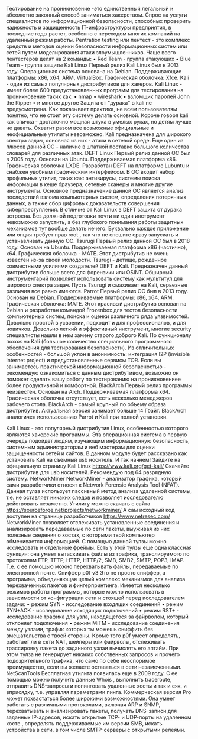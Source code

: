 Тестирование на проникновение -это единственный легальный и абсолютно законный способ заниматься хакерством.
Спрос на услуги специалистов по информационной безопасности, способных проверить надежность и защищенность IT-инфраструктуры предприятия, в последние годы растет, особенно с переходом многих компаний на удаленный режим работы.
Pentration testing или пентест - это комплекс средств и методов оценки безопасности информационных систем или сетей путем моделирования атаки злоумышленников.
Чаще всего пентестеров делят на 2 команды:
•	Red Team - группа атакующих
•	Blue Team - группа защиты
Kali Linux
Первый релиз Kali Linux был в 2013 году. Операционная система основана на Debian. Поддерживающие платформы: x86, x64, ARM, VirtualBox. Графическая оболочка: Xfce.
Kali - один из самых популярных дистрибутивов для хакеров.
Kali Linux - имеет более 600 предустановленных программ для тестирования на проникновение таких как:
•	nmap
•	wireshark
•	взломщик паролей John the Ripper
•	и многое другое
Защита от "дурака" в kali не предусмотрена. Как показывает практика, не всем пользователям понятно, что не стоит эту систему делать основной.
Короче говоря kali как спичка - достаточно мощная штука в умелых руках, но детям лучше не давать. Охватит разом все возможные официальные и неофициальные утилиты невозможно.
Kali предназначена для широкого спектра задач, основная из них - атаки в сетевой среде.
Еще один из плюсов данной ОС - наличие в штатной поставке большого количества словарей для различных атак.
DEFT Linux
Первый релиз данной ОС был в 2005 году. Основан на Ubuntu. Поддерживаемая платформа x86. Графическая оболочка LXDE.
Разработан DEFT на платформе Lubuntu и снабжен удобным графическим интерфейсом. В ОС входит набор профильных утилит, таких как: антивирусы, системы поиска информации в кеше браузера, сетевые сканеры и многие другие инструменты.
Основное предназначение данной ОС является анализ последствий взлома компьютерных систем, определения потерянных данных, а также сбор цифровых доказательств совершения киберпреступления.
В отличие от Kali Linux в DEFT защита от дурака встроена. Без должной подготовки почти ни один инструмент невозможно запустить, а без глубокого понимания работы защитных механизмов тут вообще делать нечего. Буквально  каждое приложение или опция требует прав root , так что не спешите сразу запускать и устанавливать данную ОС.
Tsurugi
Первый релиз данной ОС был в 2018 году. Основан на Ubuntu. Поддерживаемая платформа x86 (частично), x64. Графическая оболочка - MATE.
Этот дистрибутив не очень известен из-за своей молодости. Tsurugi - детище, рожденное совместными усилиями создателей DEFT и Kali.
Предназначен данный дистрибутив больше всего для форензики или OSINT.
Обширный инструментарий позволяет использовать систему как мультитул для широкого спектра задач. Пусть Tsurugi и смахивает на Kali, серьезные различия все равно имеются.
Parrot
Первый релиз ОС был в 2013 году. Основан на Debian. Поддерживаемые платформы: x86, x64, ARM. Графическая оболочка: MATE.
Этот красивый дистрибутив основан на Debian и разработан командой Frozenbox для тестов безопасности компьютерных систем, поиска и оценки различного ряда уязвимостей.
Довольно простой в усвоении, подходит и для профессионалов, и для новичков. Довольно легкий и эффективный инструмент, многие security специалисты нашли в нем замену старого доброго Kali.
По функционалу похож на Kali (большое количество специального программного обеспечения для тестирования безопасности).
Из отличительных особенностей - большой уклон в анонимность: интеграция I2P (invisible internet project) и предустановленные сервисы TOR.
Если вы занимаетесь практической информационной безопасностью - рекомендую ознакомиться с данным дистрибутивом, возможно он поможет сделать вашу работу по тестированию на проникновениее более продуктивной и комфортной.
BlackArch
Первый релиз программы неизвестен. Основан на Arch. Поддерживаемая платформа x64. Графическая оболочка отсутствует, есть несколько менеджеров рабочего стола.
BlackArch - самый крупный по объему образа дистрибутив. Актуальная версия занимает больше 14 Гбайт.
BlackArch аналогичен использованию Parrot и Kali при полной установки.




Kali Linux - это популярный дистрибутив Linux, особенностью которого являются хакерские программы. Эта операционная система в первую очередь подойдет людям, изучающим информационную безопасность, системным администраторам и веб мастерам для оценки защищенности сетей и сайтов.
В данном модуле будет рассказано как установить Kali на съемный usb носитель.
И так начнем!
Зайдите на официальную страницу Kali Linux https://www.kali.org/get-kali/
Скачайте дистрибутив для usb носителей. Рекомендую под 64 разрядную систему.
NetworkMiner
NetworkMiner - анализатор трафика, который сами разработчики относят к Network Forensic Analysis Tool (NFAT). Данная тулза использует пассивный метод анализа удаленной системы, т.е. не оставляет никаких следов и позволяет исследователю действовать незаметно.
Утилиту можно скачать с сайта https://sourceforge.net/projects/networkminer/
А сам исходный код доступен на странице разработчиков https://www.netresec.com/
NetworkMiner позволяет отслеживать установленные соединения и анализировать передаваемые по сети пакеты, выуживая из них полезные сведения о хостах, с которыми твой компьютер обменивается информацией.
С помощью данной тулзы можно исследовать и отдельные фреймы.
Есть у этой тулзы еще одна классная функция: она умеет вытаскивать файлы из трафика, транслируемого по протоколам FTP, TFTP, HTTP, HTTP/2, SMB, SMB2, SMTP, POP3, IMAP. Т.е. с ее помощью  можно перехватывать файлы, передаваемые по электронной почте.
Сниффер p0f v3
Это не просто сниффер, а программа, объединяющая целый комплекс механизмов для анализа перехваченных пакетов и фингерпринтинга.
Имеется несколько режимов работы программы, которые можно использовать в зависимости от конфигурации сети и стоящей перед исследователем задачи:
•	режим SYN - исследование входящих соединений
•	режим SYN+ACK - исследование исходящих подключений
•	режим RST+ - исследование трафика для узла, находящегося за файрволом, который отклоняет подключения
•	режим MiTM - исследование соединения между узлами, трафик которых ты можешь сниффить без вмешательства с твоей стороны.
Кроме того p0f умеет определять, работает ли в сети NAT, шейперы или файрволы, отслеживать трассировку пакета до заданного узлаи вычислять его аптайм. При этом тулза не генерирует никаких собственных запросов и прочего подозрительного трафика, что само по себе неоспоримое преимущество, если вы желаете оставаться в сети незамеченными.
NetScanTools
Бесплатная утилита появилась еще в 2009 году. С ее помощью можно получить данные Whois , выполнить traceroute, отправить DNS-запросы и попинговать удаленные хосты и так и сяк, и вприсядку, т.е. управляя параметрами пинга.
Коммерческая версия Pro может похвастаться более широкими возможностями. Она умеет работать с различными протоколами, включая ARP и SNMP, перехватывать и анализировать пакеты, получать DNS-записи для заданных IP-адресов, искать открытые TCP- и UDP-порты на удаленном хосте , определять поддерживаемые им версии SMB, искать устройства в сети, в том числе SMTP-серверы с открытыми релеями.

